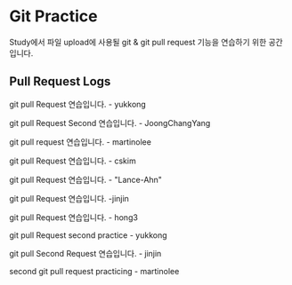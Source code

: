 # Git Practice

Study에서 파일 upload에 사용될 git & git pull request 기능을 연습하기 위한 공간입니다.

## Pull Request Logs
git pull Request 연습입니다. - yukkong

git pull Request Second 연습입니다. - JoongChangYang

git pull request 연습입니다. - martinolee

git pull Request 연습입니다. - cskim

git pull Request 연습입니다. - "Lance-Ahn"

git pull Request 연습입니다. -jinjin

git pull Request 연습입니다. - hong3

git pull Request second practice - yukkong 

git pull Second Request 연습입니다. - jinjin

second git pull request practicing - martinolee
